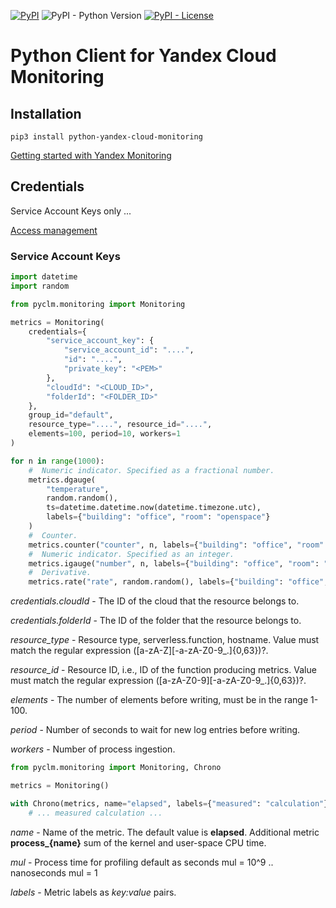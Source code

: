 [![PyPI](https://img.shields.io/pypi/v/python-yandex-cloud-monitoring)](https://pypi.org/project/python-yandex-cloud-monitoring/)
![PyPI - Python Version](https://img.shields.io/pypi/pyversions/python-yandex-cloud-monitoring)
[![PyPI - License](https://img.shields.io/pypi/l/python-yandex-cloud-monitoring)](https://github.com/mcode-cc/python-yandex-cloud-monitoring/blob/main/LICENSE)


# Python Client for Yandex Cloud Monitoring
 


## Installation

    pip3 install python-yandex-cloud-monitoring

[Getting started with Yandex Monitoring](https://cloud.yandex.com/en/docs/monitoring/quickstart)

## Credentials

Service Account Keys only ...

[Access management](https://cloud.yandex.com/en/docs/monitoring/security/)

### Service Account Keys


```python
import datetime
import random

from pyclm.monitoring import Monitoring

metrics = Monitoring(
    credentials={
        "service_account_key": {
            "service_account_id": "....",
            "id": "....",
            "private_key": "<PEM>"
        },
        "cloudId": "<CLOUD_ID>",
        "folderId": "<FOLDER_ID>"
    },
    group_id="default",
    resource_type="....", resource_id="....",
    elements=100, period=10, workers=1
)

for n in range(1000):
    #  Numeric indicator. Specified as a fractional number.
    metrics.dgauge(
        "temperature", 
        random.random(), 
        ts=datetime.datetime.now(datetime.timezone.utc), 
        labels={"building": "office", "room": "openspace"}
    )
    #  Counter.
    metrics.counter("counter", n, labels={"building": "office", "room": "openspace"})
    #  Numeric indicator. Specified as an integer.
    metrics.igauge("number", n, labels={"building": "office", "room": "openspace"})
    #  Derivative.
    metrics.rate("rate", random.random(), labels={"building": "office", "room": "openspace"})

```

_credentials.cloudId_ - The ID of the cloud that the resource belongs to.

_credentials.folderId_ - The ID of the folder that the resource belongs to.

_resource_type_ - Resource type, serverless.function, hostname.
Value must match the regular expression ([a-zA-Z][-a-zA-Z0-9_.]{0,63})?.

_resource_id_ - Resource ID, i.e., ID of the function producing metrics.
Value must match the regular expression ([a-zA-Z0-9][-a-zA-Z0-9_.]{0,63})?.

_elements_ - The number of elements before writing, must be in the range 1-100.

_period_ -  Number of seconds to wait for new log entries before writing.

_workers_ - Number of process ingestion.


```python
from pyclm.monitoring import Monitoring, Chrono

metrics = Monitoring()

with Chrono(metrics, name="elapsed", labels={"measured": "calculation"}, mul=10**9):
    # ... measured calculation ...

```

_name_ - Name of the metric. The default value is **elapsed**. Additional metric **process_{name}** sum of the kernel and user-space CPU time.

_mul_ - Process time for profiling default as seconds mul = 10^9 .. nanoseconds mul = 1

_labels_ - Metric labels as _key:value_ pairs.